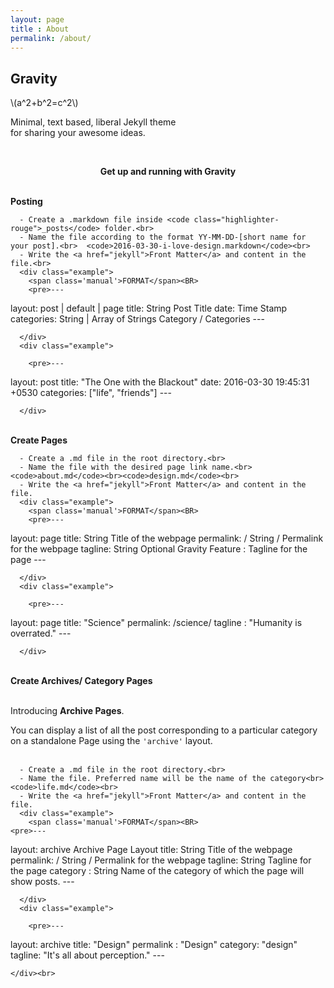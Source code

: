 ```yaml
---
layout: page
title : About
permalink: /about/
---
```


<h2>Gravity</h2>
\(a^2+b^2=c^2\)
<p>Minimal, text based, liberal Jekyll theme<br>for sharing your awesome ideas.</p>
<br>
<center><p ><strong><span class="manual">Get up and running with</span> Gravity</strong></p></center>
<br>
<div class="manual-post">
  <div class="manual manual-title">
  <strong>Posting</strong>
  </div>
<p>  <div class="manual-content">

```
  - Create a .markdown file inside <code class="highlighter-rouge">_posts</code> folder.<br>
  - Name the file according to the format YY-MM-DD-[short name for your post].<br>  <code>2016-03-30-i-love-design.markdown</code><br>
  - Write the <a href="jekyll">Front Matter</a> and content in the file.<br>
  <div class="example">
    <span class='manual'>FORMAT</span><BR>
    <pre>---
```

layout: post | default | page
title:  String<span class="hint"> Post Title</span>
date:   Time Stamp
categories: String | Array of Strings<span class="hint"> Category / Categories </span>
\---</pre>

```
  </div>
  <div class="example">

    <pre>---
```

layout: post
title:  "The One with the Blackout"
date:   2016-03-30 19:45:31 +0530
categories: ["life", "friends"]
\---</pre>

```
  </div>
```

  </div>
</p>
</div>
<br>
<div class="manual-post">
  <div class="manual manual-title">
  <strong>Create Pages</strong>
  </div>
<p>  <div class="manual-content">

```
  - Create a .md file in the root directory.<br>
  - Name the file with the desired page link name.<br>  <code>about.md</code><br><code>design.md</code><br>
  - Write the <a href="jekyll">Front Matter</a> and content in the file.
  <div class="example">
    <span class='manual'>FORMAT</span><BR>
    <pre>---
```

layout: page
title: String <span class="hint">Title of the webpage</span>
permalink: / String / <span class="hint">Permalink for the webpage</span>
tagline: String <span class="hint">Optional Gravity Feature : Tagline for the page</span>
\---</pre>

```
  </div>
  <div class="example">

    <pre>---
```

layout: page
title:  "Science"
permalink:   /science/
tagline : "Humanity is overrated."
\---</pre>

```
  </div>
```

  </div>
</p>
</div>
<br>
<div class="manual-post">
  <div class="manual manual-title">
  <strong>Create Archives/ Category Pages</strong><br>
</div><br>
<div class="archiveIntro">
  <p>
    Introducing <strong>Archive Pages</strong>.<br></p>
  <span class="archive-intro">  You can display a list of all the post corresponding to a particular category on a standalone Page using the <code>'archive'</code> layout.
</span>
</div>
<br>

<p>  <div class="manual-content">

```
  - Create a .md file in the root directory.<br>
  - Name the file. Preferred name will be the name of the category<br>  <code>life.md</code><br>
  - Write the <a href="jekyll">Front Matter</a> and content in the file.
  <div class="example">
    <span class='manual'>FORMAT</span><BR>
<pre>---
```

layout: archive<span class="hint"> Archive Page Layout</span>
title: String <span class="hint">Title of the webpage</span>
permalink: / String / <span class="hint">Permalink for the webpage</span>
tagline: String <span class="hint"> Tagline for the page</span>
category : String <span class="hint"> Name of the category of which the page will show posts.</span>
\---</pre>

```
  </div>
  <div class="example">

    <pre>---
```

layout: archive
title:  "Design"
permalink : "Design"
category: "design"
tagline: "It's all about perception."
\---</pre>

```
</div><br>
```

  </div>
</p>
</div>

